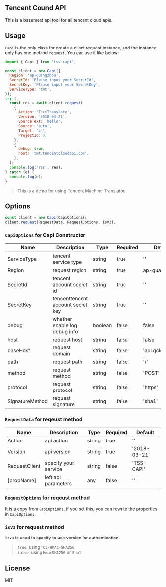 ## Tencent Cound API

This is a basement api tool for all tencent cloud apis.

## Usage

`Capi` is the only class for create a client request instance, and the instance only has one method `request`.
You can use it like below:

```js
import { Capi } from 'tss-capi';

const client = new Capi({
  Region: 'ap-guangzhou',
  SecretId: 'Please input your SecretId',
  SecretKey: 'Please input your SecretKey',
  ServiceType: 'tmt',
});
try {
  const res = await client.request(
    {
      Action: 'TextTranslate',
      Version: '2018-03-21',
      SourceText: 'hello',
      Source: 'auto',
      Target: 'zh',
      ProjectId: 0,
    },
    {
      debug: true,
      host: 'tmt.tencentcloudapi.com',
    },
  );
  console.log('res', res);
} catch (e) {
  console.log(e);
}
```

> This is a demo for using Tencent Machine Translator.

## Options

```js
const client = new Capi(CapiOptions);
client.request(RequestData, RequestOptions, isV3);
```

### `CapiOptions` for Capi Constructor

| Name            | Description                       | Type    | Required | Default          |
| --------------- | --------------------------------- | ------- | -------- | ---------------- |
| ServiceType     | tencent service type              | string  | true     | ''               |
| Region          | request region                    | string  | true     | ap-guangzhou     |
| SecretId        | tencent account secret id         | string  | true     | ''               |
| SecretKey       | tencenttencent account secret key | string  | true     | ''               |
| debug           | whether enable log debug info     | boolean | false    | false            |
| host            | request host                      | string  | false    | false            |
| baseHost        | request domain                    | string  | false    | 'api.qcloud.com' |
| path            | request path                      | string  | false    | '/'              |
| method          | request method                    | string  | false    | 'POST'           |
| protocol        | request protocol                  | string  | false    | 'https'          |
| SignatureMethod | request signature                 | string  | false    | 'sha1'           |

### `RequestData` for reqeust method

| Name          | Description          | Type   | Required | Default      |
| ------------- | -------------------- | ------ | -------- | ------------ |
| Action        | api action           | string | true     | ''           |
| Version       | api version          | string | true     | '2018-03-21' |
| RequestClient | specify your service | string | false    | 'TSS-CAPI'   |
| [propName]    | left api parameters  | any    | false    | ''           |

### `RequestOptions` for reqeust method

It is a copy from `CapiOptions`, if you set this, you can rewrite the properties in `CapiOptions`.

### `isV3` for request method

`isV3` is used to specify to use version for authentication.

> `true`: using `TC3-HMAC-SHA256`  
> `false`: using `HmacSHA256` or `Sha1`

## License

MIT

